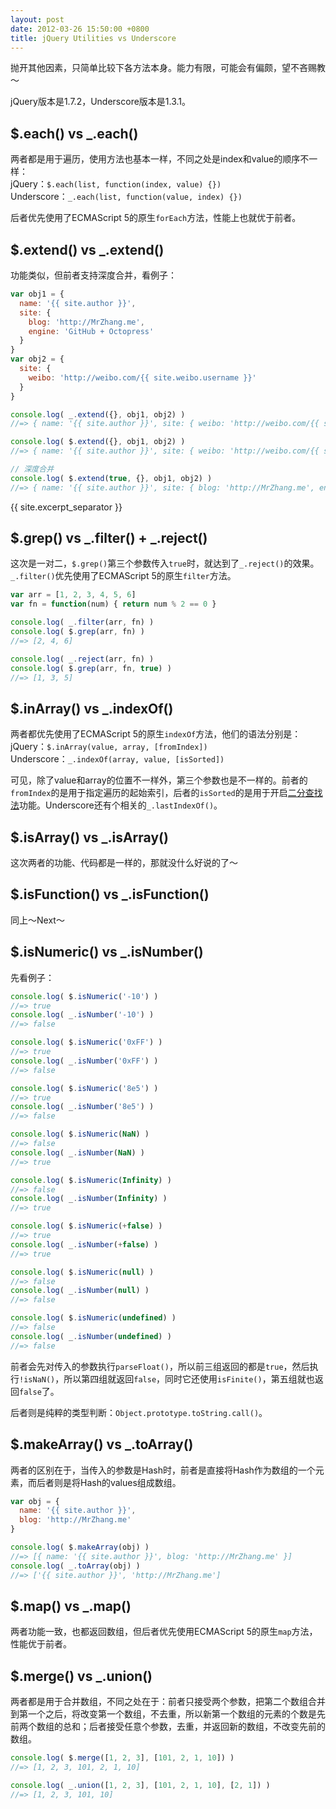 ```yaml
---
layout: post
date: 2012-03-26 15:50:00 +0800
title: jQuery Utilities vs Underscore
---
```


抛开其他因素，只简单比较下各方法本身。能力有限，可能会有偏颇，望不吝赐教～

jQuery版本是1.7.2，Underscore版本是1.3.1。

## $.each() vs _.each()

两者都是用于遍历，使用方法也基本一样，不同之处是index和value的顺序不一样：<br />jQuery：`$.each(list, function(index, value) {})`<br />Underscore：`_.each(list, function(value, index) {})`

后者优先使用了ECMAScript 5的原生`forEach`方法，性能上也就优于前者。

## $.extend() vs _.extend()

功能类似，但前者支持深度合并，看例子：

```js
var obj1 = {
  name: '{{ site.author }}',
  site: {
    blog: 'http://MrZhang.me',
    engine: 'GitHub + Octopress'
  }
}
var obj2 = {
  site: {
    weibo: 'http://weibo.com/{{ site.weibo.username }}'
  }
}

console.log( _.extend({}, obj1, obj2) )
//=> { name: '{{ site.author }}', site: { weibo: 'http://weibo.com/{{ site.weibo.username }}' } }

console.log( $.extend({}, obj1, obj2) )
//=> { name: '{{ site.author }}', site: { weibo: 'http://weibo.com/{{ site.weibo.username }}' } }

// 深度合并
console.log( $.extend(true, {}, obj1, obj2) )
//=> { name: '{{ site.author }}', site: { blog: 'http://MrZhang.me', engine: 'GitHub + Octopress', weibo: 'http://weibo.com/{{ site.weibo.username }}' } }
```

{{ site.excerpt_separator }}

## $.grep() vs _.filter() + _.reject()

这次是一对二，`$.grep()`第三个参数传入`true`时，就达到了`_.reject()`的效果。`_.filter()`优先使用了ECMAScript 5的原生`filter`方法。

```js
var arr = [1, 2, 3, 4, 5, 6]
var fn = function(num) { return num % 2 == 0 }

console.log( _.filter(arr, fn) )
console.log( $.grep(arr, fn) )
//=> [2, 4, 6]

console.log( _.reject(arr, fn) )
console.log( $.grep(arr, fn, true) )
//=> [1, 3, 5]
```

## $.inArray() vs _.indexOf()

两者都优先使用了ECMAScript 5的原生`indexOf`方法，他们的语法分别是：<br />jQuery：`$.inArray(value, array, [fromIndex])`<br />Underscore：`_.indexOf(array, value, [isSorted])`

可见，除了value和array的位置不一样外，第三个参数也是不一样的。前者的`fromIndex`的是用于指定遍历的起始索引，后者的`isSorted`的是用于开启[二分查找法](http://baike.baidu.com/view/1195050.htm)功能。Underscore还有个相关的`_.lastIndexOf()`。

## $.isArray() vs _.isArray()

这次两者的功能、代码都是一样的，那就没什么好说的了～

## $.isFunction() vs _.isFunction()

同上～Next～

## $.isNumeric() vs _.isNumber()

先看例子：

```js
console.log( $.isNumeric('-10') )
//=> true
console.log( _.isNumber('-10') )
//=> false

console.log( $.isNumeric('0xFF') )
//=> true
console.log( _.isNumber('0xFF') )
//=> false

console.log( $.isNumeric('8e5') )
//=> true
console.log( _.isNumber('8e5') )
//=> false

console.log( $.isNumeric(NaN) )
//=> false
console.log( _.isNumber(NaN) )
//=> true

console.log( $.isNumeric(Infinity) )
//=> false
console.log( _.isNumber(Infinity) )
//=> true

console.log( $.isNumeric(+false) )
//=> true
console.log( _.isNumber(+false) )
//=> true

console.log( $.isNumeric(null) )
//=> false
console.log( _.isNumber(null) )
//=> false

console.log( $.isNumeric(undefined) )
//=> false
console.log( _.isNumber(undefined) )
//=> false
```

前者会先对传入的参数执行`parseFloat()`，所以前三组返回的都是`true`，然后执行`!isNaN()`，所以第四组就返回`false`，同时它还使用`isFinite()`，第五组就也返回`false`了。

后者则是纯粹的类型判断：`Object.prototype.toString.call()`。

## $.makeArray() vs _.toArray()

两者的区别在于，当传入的参数是Hash时，前者是直接将Hash作为数组的一个元素，而后者则是将Hash的values组成数组。

```js
var obj = {
  name: '{{ site.author }}',
  blog: 'http://MrZhang.me'
}

console.log( $.makeArray(obj) )
//=> [{ name: '{{ site.author }}', blog: 'http://MrZhang.me' }]
console.log( _.toArray(obj) )
//=> ['{{ site.author }}', 'http://MrZhang.me']
```

## $.map() vs _.map()

两者功能一致，也都返回数组，但后者优先使用ECMAScript 5的原生`map`方法，性能优于前者。

## $.merge() vs _.union()

两者都是用于合并数组，不同之处在于：前者只接受两个参数，把第二个数组合并到第一个之后，将改变第一个数组，不去重，所以新第一个数组的元素的个数是先前两个数组的总和；后者接受任意个参数，去重，并返回新的数组，不改变先前的数组。

```js
console.log( $.merge([1, 2, 3], [101, 2, 1, 10]) )
//=> [1, 2, 3, 101, 2, 1, 10]

console.log( _.union([1, 2, 3], [101, 2, 1, 10], [2, 1]) )
//=> [1, 2, 3, 101, 10]
```
